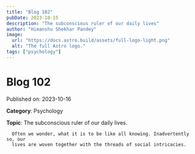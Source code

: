 ```yaml
---
title: "Blog 102"
pubDate: 2023-10-15
description: "The subconscious ruler of our daily lives"
author: "Himanshu Shekhar Pandey"
image:
  url: "https://docs.astro.build/assets/full-logo-light.png"
  alt: "The full Astro logo."
tags: ["psychology"]
---
```


# Blog 102

Published on: 2023-10-16

**Category**: Psychology

**Topic**: The subconscious ruler of our daily lives.

      Often we wonder, what it is to be like all knowing. Inadvertently so, our
      lives are woven together with the threads of social intricacies.
